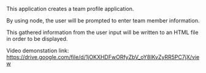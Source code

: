 This application creates a team profile application.

By using node, the user will be prompted to enter team member information.

This gathered information from the user input will be written to an HTML file in order to be displayed. 


Video demonstation link: https://drive.google.com/file/d/1jOKXHDFwORfyZbV_oY8IKvZyRR5PC7jX/view